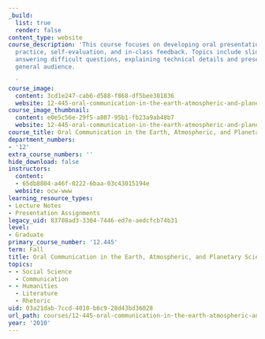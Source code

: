 ```yaml
---
_build:
  list: true
  render: false
content_type: website
course_description: 'This course focuses on developing oral presentation skills through
  practice, self-evaluation, and in-class feedback. Topics include slide preparation,
  answering difficult questions, explaining technical details and presenting to a
  general audience.

  '
course_image:
  content: 3cd1e247-cab6-d588-f868-df5bee381836
  website: 12-445-oral-communication-in-the-earth-atmospheric-and-planetary-sciences-fall-2010
course_image_thumbnail:
  content: e0e5c56e-29f5-a807-95b1-fb23a9ab48b7
  website: 12-445-oral-communication-in-the-earth-atmospheric-and-planetary-sciences-fall-2010
course_title: Oral Communication in the Earth, Atmospheric, and Planetary Sciences
department_numbers:
- '12'
extra_course_numbers: ''
hide_download: false
instructors:
  content:
  - 65db8804-a46f-0222-6baa-03c43015194e
  website: ocw-www
learning_resource_types:
- Lecture Notes
- Presentation Assignments
legacy_uid: 83708ad3-3304-7446-ed7e-aedcfcb74b31
level:
- Graduate
primary_course_number: '12.445'
term: Fall
title: Oral Communication in the Earth, Atmospheric, and Planetary Sciences
topics:
- - Social Science
  - Communication
- - Humanities
  - Literature
  - Rhetoric
uid: 03a21dab-7ccd-4010-b6c9-28d43bd36028
url_path: courses/12-445-oral-communication-in-the-earth-atmospheric-and-planetary-sciences-fall-2010
year: '2010'
---
```

